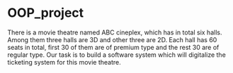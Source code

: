 # OOP_project
There is a movie theatre named ABC cineplex, which has in total six 
halls. Among them three halls are 3D and other three are 2D. Each 
hall has 60 seats in total, first 30 of them are of premium type and 
the rest 30 are of regular type. Our task is to build a software system 
which will digitalize the ticketing system for this movie theatre.
